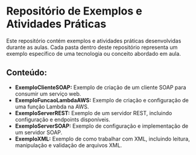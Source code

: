 # Repositório de Exemplos e Atividades Práticas

Este repositório contém exemplos e atividades práticas desenvolvidas durante as aulas. Cada pasta dentro deste repositório representa um exemplo específico de uma tecnologia ou conceito abordado em aula.

## Conteúdo:

- **ExemploClienteSOAP:** Exemplo de criação de um cliente SOAP para consumir um serviço web.
- **ExemploFuncaoLambdaAWS:** Exemplo de criação e configuração de uma função Lambda na AWS.
- **ExemploServerREST:** Exemplo de um servidor REST, incluindo configuração e endpoints disponíveis.
- **ExemploServerSOAP:** Exemplo de configuração e implementação de um servidor SOAP.
- **ExemploXML:** Exemplo de como trabalhar com XML, incluindo leitura, manipulação e validação de arquivos XML.
